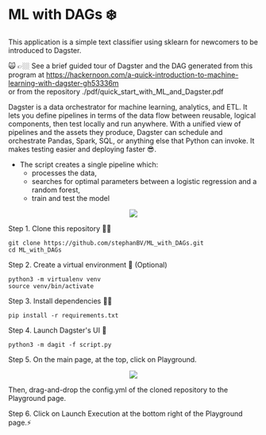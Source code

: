 # ML with DAGs  ❄️
This application is a simple text classifier using sklearn for newcomers to be introduced to Dagster.

🙀 👉🏼 See a brief guided tour of Dagster and the DAG generated from this program at https://hackernoon.com/a-quick-introduction-to-machine-learning-with-dagster-gh53336m \
or from the repository ./pdf/quick_start_with_ML_and_Dagster.pdf

Dagster is a data orchestrator for machine learning, analytics, and ETL.
It lets you define pipelines in terms of the data flow between reusable, logical components, then test locally and run anywhere. With a unified view of pipelines and the assets they produce, Dagster can schedule and orchestrate Pandas, Spark, SQL, or anything else that Python can invoke. It makes testing easier and deploying faster 😎.

- The script creates a single pipeline which:
	- processes the data, 
	- searches for optimal parameters between a logistic regression and a random forest,
	- train and test the model

<p align="center">
  <img src="https://github.com/stephanBV/ML_with_DAGs/blob/main/img/dagster_pipeline_drawio.jpg" />
</p>

Step 1. Clone this repository 👯‍♂️
```
git clone https://github.com/stephanBV/ML_with_DAGs.git
cd ML_with_DAGs
````
Step 2. Create a virtual environment 👾 (Optional) 
```
python3 -m virtualenv venv
source venv/bin/activate
```
Step 3. Install dependencies 🧞‍♂️
```
pip install -r requirements.txt
```
Step 4. Launch Dagster's UI 🐙
```
python3 -m dagit -f script.py
```
Step 5. On the main page, at the top, click on Playground.

<p align="center">
  <img src="https://github.com/stephanBV/ML_with_DAGs/blob/main/img/playground.png" />
</p>

Then, drag-and-drop the config.yml of the cloned repository to the Playground page.

Step 6. Click on Launch Execution at the bottom right of the Playground page.⚡️

